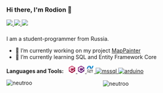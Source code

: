 ### Hi there, I'm Rodion 👋

<a href="https://vk.com/neutr0o">
  <img alignment="left" width="20" style="margin-left: 10" src="https://img.icons8.com/color/48/000000/vk-circled.png"/>
</a>
<a href="https://t.me/neutr0o">
  <img alignment="left" width="20" src="https://img.icons8.com/color/48/000000/telegram-app--v1.png"/>
</a>
<a href="https://www.instagram.com/nyautro/">
  <img alignment="left" width="20" src="https://img.icons8.com/fluency/48/000000/instagram-new.png"/>
</a>

<br/>

###

I am a student-programmer from Russia.
- 🔭 I’m currently working on my project [MapPainter](https://github.com/Neutroo/MapPainter)
- 🌱 I’m currently learning SQL and Entity Framework Core

**Languages and Tools:** &nbsp;
  <a href="https://www.w3schools.com/cpp/" target="_blank" rel="noreferrer"> 
    <img src="https://raw.githubusercontent.com/devicons/devicon/master/icons/cplusplus/cplusplus-original.svg" alt="cplusplus" width="20"/> 
  </a> 
  <a href="https://www.w3schools.com/cs/" target="_blank" rel="noreferrer"> <img src="https://raw.githubusercontent.com/devicons/devicon/master/icons/csharp/csharp-original.svg" alt="csharp" width="20"/> 
  </a> 
  <a href="https://dotnet.microsoft.com/" target="_blank" rel="noreferrer"> 
    <img src="https://raw.githubusercontent.com/devicons/devicon/master/icons/dot-net/dot-net-original-wordmark.svg" alt="dotnet" width="20"/> 
  </a> 
  <a href="https://www.microsoft.com/en-us/sql-server" target="_blank" rel="noreferrer"> <img src="https://www.svgrepo.com/show/303229/microsoft-sql-server-logo.svg" alt="mssql" width="20"/> 
  </a> 
    <a href="https://www.arduino.cc/" target="_blank" rel="noreferrer"> <img src="https://cdn.worldvectorlogo.com/logos/arduino-1.svg" alt="arduino" width="20"/> 
  </a> 

<p align="center">
  <img align="left" src="https://github-readme-stats.vercel.app/api/top-langs?username=neutroo&show_icons=true&locale=en&layout=compact" alt="neutroo"/>
  <img align="center" src="https://github-readme-stats.vercel.app/api?username=neutroo&show_icons=true&locale=en" alt="neutroo"/>
</p>

